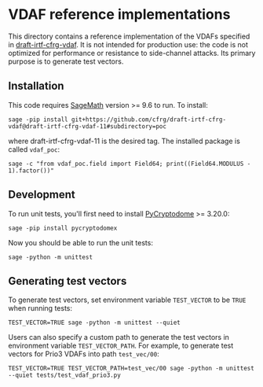 # VDAF reference implementations

This directory contains a reference implementation of the VDAFs specified in
[draft-irtf-cfrg-vdaf](https://datatracker.ietf.org/doc/draft-irtf-cfrg-vdaf/).
It is not intended for production use: the code is not optimized for
performance or resistance to side-channel attacks. Its primary purpose is to
generate test vectors.

## Installation

This code requires [SageMath](https://www.sagemath.org/) version >= 9.6 to run. To install:

```
sage -pip install git+https://github.com/cfrg/draft-irtf-cfrg-vdaf@draft-irtf-cfrg-vdaf-11#subdirectory=poc
```

where draft-irtf-cfrg-vdaf-11 is the desired tag. The installed package is called `vdaf_poc`:

```
sage -c "from vdaf_poc.field import Field64; print((Field64.MODULUS - 1).factor())"
```

## Development

To run unit tests, you'll first need to install
[PyCryptodome](https://pycryptodome.readthedocs.io/en/latest/index.html) >=
3.20.0:

```
sage -pip install pycryptodomex
```

Now you should be able to run the unit tests:

```
sage -python -m unittest
```

## Generating test vectors

To generate test vectors, set environment variable `TEST_VECTOR` to
be `TRUE` when running tests:

```
TEST_VECTOR=TRUE sage -python -m unittest --quiet
```

Users can also specify a custom path to generate the test vectors in
environment variable `TEST_VECTOR_PATH`. For example, to generate
test vectors for Prio3 VDAFs into path `test_vec/00`:

```
TEST_VECTOR=TRUE TEST_VECTOR_PATH=test_vec/00 sage -python -m unittest --quiet tests/test_vdaf_prio3.py
```

